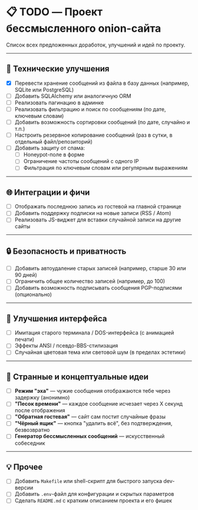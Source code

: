 # 📋 TODO — Проект бессмысленного onion-сайта

Список всех предложенных доработок, улучшений и идей по проекту.

---

## 🔧 Технические улучшения

- [x] Перевести хранение сообщений из файла в базу данных (например, SQLite или PostgreSQL)
- [ ] Добавить SQLAlchemy или аналогичную ORM
- [ ] Реализовать пагинацию в админке
- [ ] Реализовать фильтрацию и поиск по сообщениям (по дате, ключевым словам)
- [ ] Добавить возможность сортировки сообщений (по дате, случайно и т.п.)
- [ ] Настроить резервное копирование сообщений (раз в сутки, в отдельный файл/репозиторий)
- [ ] Добавить защиту от спама:
  - [ ] Honeypot-поле в форме
  - [ ] Ограничение частоты сообщений с одного IP
  - [ ] Фильтрация по ключевым словам или регулярным выражениям

---

## 🌐 Интеграции и фичи

- [ ] Отображать последнюю запись из гостевой на главной странице
- [ ] Добавить поддержку подписки на новые записи (RSS / Atom)
- [ ] Реализовать JS-виджет для вставки случайной записи на другие сайты

---

## 🔒 Безопасность и приватность

- [ ] Добавить автоудаление старых записей (например, старше 30 или 90 дней)
- [ ] Ограничить общее количество записей (например, до 100)
- [ ] Добавить возможность подписывать сообщения PGP-подписями (опционально)

---

## 🎨 Улучшения интерфейса

- [ ] Имитация старого терминала / DOS-интерфейса (с анимацией печати)
- [ ] Эффекты ANSI / псевдо-BBS-стилизация
- [ ] Случайная цветовая тема или световой шум (в пределах эстетики)

---

## 🧠 Странные и концептуальные идеи

- [ ] **Режим "эха"** — чужие сообщения отображаются тебе через задержку (анонимно)
- [ ] **"Песок времени"** — каждое сообщение исчезает через X секунд после отображения
- [ ] **"Обратная гостевая"** — сайт сам постит случайные фразы
- [ ] **"Чёрный ящик"** — кнопка "удалить всё", без подтверждения, безвозвратно
- [ ] **Генератор бессмысленных сообщений** — искусственный собеседник

---

## 💡 Прочее

- [ ] Добавить `Makefile` или shell-скрипт для быстрого запуска dev-версии
- [ ] Добавить `.env`-файл для конфигурации и скрытых параметров
- [ ] Сделать `README.md` с кратким описанием проекта и его фишек
